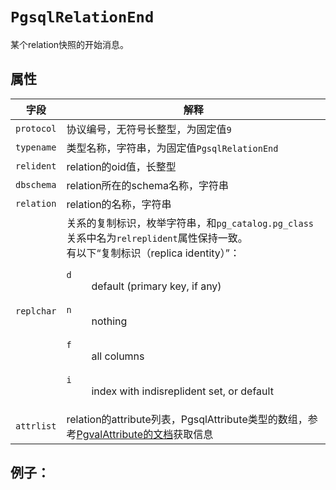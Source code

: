# ```PgsqlRelationEnd```

某个relation快照的开始消息。

## 属性

字段 | 解释
----|----
```protocol``` | 协议编号，无符号长整型，为固定值```9```
```typename``` | 类型名称，字符串，为固定值```PgsqlRelationEnd```
```relident``` | relation的oid值，长整型
```dbschema``` | relation所在的schema名称，字符串
```relation``` | relation的名称，字符串
```replchar``` | 关系的复制标识，枚举字符串，和```pg_catalog.pg_class```关系中名为```relreplident```属性保持一致。<br/>有以下“复制标识（replica identity）”：<br /><dl><dt>```d```</dt><dd>default (primary key, if any)</dd><br /><dt>```n```</dt><dd>nothing</dd><br/><dt>```f```</dt><dd>all columns</dd><br/><dt>```i```</dt><dd>index with indisreplident set, or default</dd></dl>
```attrlist``` | relation的attribute列表，PgsqlAttribute类型的数组，参考[PgvalAttribute的文档](pgval-attribute.md)获取信息

## 例子：


